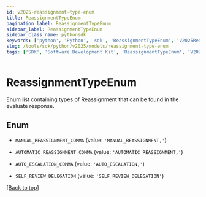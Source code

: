 ```yaml
---
id: v2025-reassignment-type-enum
title: ReassignmentTypeEnum
pagination_label: ReassignmentTypeEnum
sidebar_label: ReassignmentTypeEnum
sidebar_class_name: pythonsdk
keywords: ['python', 'Python', 'sdk', 'ReassignmentTypeEnum', 'V2025ReassignmentTypeEnum'] 
slug: /tools/sdk/python/v2025/models/reassignment-type-enum
tags: ['SDK', 'Software Development Kit', 'ReassignmentTypeEnum', 'V2025ReassignmentTypeEnum']
---
```


# ReassignmentTypeEnum

Enum list containing types of Reassignment that can be found in the evaluate response.

## Enum

* `MANUAL_REASSIGNMENT_COMMA` (value: `'MANUAL_REASSIGNMENT,'`)

* `AUTOMATIC_REASSIGNMENT_COMMA` (value: `'AUTOMATIC_REASSIGNMENT,'`)

* `AUTO_ESCALATION_COMMA` (value: `'AUTO_ESCALATION,'`)

* `SELF_REVIEW_DELEGATION` (value: `'SELF_REVIEW_DELEGATION'`)

[[Back to top]](#) 

